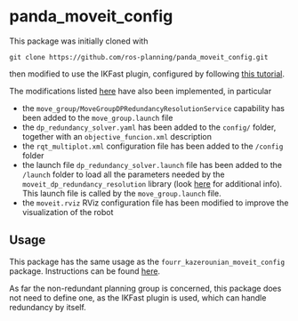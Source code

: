 # panda_moveit_config

This package was initially cloned with
```
git clone https://github.com/ros-planning/panda_moveit_config.git
```
then modified to use the IKFast plugin, configured by following [this tutorial](http://docs.ros.org/kinetic/api/moveit_tutorials/html/doc/ikfast/ikfast_tutorial.html).

The modifications listed [here](https://github.com/unisa-acg/fourr_kazerounian_moveit_config/blob/master/Readme.md) have also been implemented, in particular

* the `move_group/MoveGroupDPRedundancyResolutionService` capability has been added to the `move_group.launch` file
* the `dp_redundancy_solver.yaml` has been added to the `config/` folder, together with an `objective_funcion.xml` description
* the `rqt_multiplot.xml` configuration file has been added to the `/config` folder
* the launch file `dp_redundancy_solver.launch` file has been added to the `/launch` folder to load all the parameters needed by the `moveit_dp_redundancy_resolution` library (look [here](https://github.com/unisa-acg/moveit_dp_redundancy_resolution) for additional info). This launch file is called by the `move_group.launch` file.
* the `moveit.rviz` RViz configuration file has been modified to improve the visualization of the robot

## Usage

This package has the same usage as the `fourr_kazerounian_moveit_config` package. Instructions can be found [here](https://github.com/unisa-acg/fourr_kazerounian_moveit_config/blob/master/Readme.md).

As far the non-redundant planning group is concerned, this package does not need to define one, as the IKFast plugin is used, which can handle redundancy by itself.
